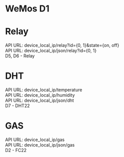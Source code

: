 # WeMos D1

# Relay
API URL: device_local_ip/relay?id={0, 1}&state={on, off}  
API URL: device_local_ip/json/relay?id={0, 1}  
D5, D6 - Relay  

# DHT
API URL: device_local_ip/temperature  
API URL: device_local_ip/humidity  
API URL: device_local_ip/json/dht  
D7 - DHT22  

# GAS
API URL: device_local_ip/gas  
API URL: device_local_ip/json/gas   
D2 - FC22  
